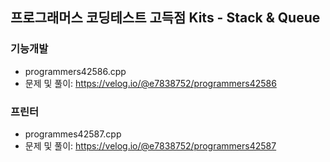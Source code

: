 ## 프로그래머스 코딩테스트 고득점 Kits - Stack & Queue

### 기능개발
- programmers42586.cpp
- 문제 및 풀이: https://velog.io/@e7838752/programmers42586

### 프린터
- programmes42587.cpp
- 문제 및 풀이: https://velog.io/@e7838752/programmers42587